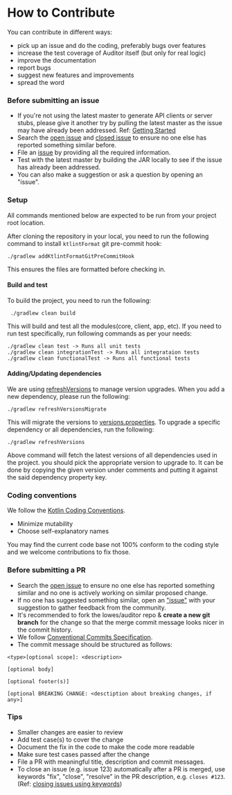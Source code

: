 # How to  Contribute

You can contribute in different ways:

* pick up an issue and do the coding, preferably bugs over features
* increase the test coverage of Auditor itself (but only for real logic)
* improve the documentation
* report bugs
* suggest new features and improvements
* spread the word

### Before submitting an issue

- If you're not using the latest master to generate API clients or server stubs, please give it another try by pulling the latest master as the issue may have already been addressed. Ref: [Getting Started](https://github.com/swagger-api/swagger-codegen#getting-started)
- Search the [open issue](https://github.com/lowes/auditor/issues/) and [closed issue](https://github.com/lowes/auditor/issues?q=is%3Aissue+is%3Aclosed) to ensure no one else has reported something similar before.
- File an [issue](https://github.com/lowes/auditor/issues/new) by providing all the required information.
- Test with the latest master by building the JAR locally to see if the issue has already been addressed.
- You can also make a suggestion or ask a question by opening an "issue".

### Setup
All commands mentioned below are expected to be run from your project root location.

After cloning the repository in your local, you need to run the following command to install `ktlintFormat` git pre-commit hook:
```
./gradlew addKtlintFormatGitPreCommitHook
```
This ensures the files are formatted before checking in.

#### Build and test
To build the project, you need to run the following:
```
 ./gradlew clean build
``` 
This will build and test all the modules(core, client, app, etc).
If you need to run test specifically, run following commands as per your needs:
```
./gradlew clean test -> Runs all unit tests
./gradlew clean integrationTest -> Runs all integrataion tests
./gradlew clean functionalTest -> Runs all functional tests
```

#### Adding/Updating dependencies
We are using [refreshVersions](https://github.com/jmfayard/refreshVersions) to manage version upgrades.
When you add a new dependency, please run the following:
```
./gradlew refreshVersionsMigrate
```
This will migrate the versions to [versions.properties](./versions.properties).
To upgrade a specific dependency or all dependencies, run the following:
```
./gradlew refreshVersions
```
Above command will fetch the latest versions of all dependencies used in the project.
you should pick the appropriate version to upgrade to. It can be done by copying the given version under comments and putting it against the said dependency property key.

### Coding conventions

We follow the [Kotlin Coding Conventions](http://kotlinlang.org/docs/reference/coding-conventions.html).

* Minimize mutability
* Choose self-explanatory names

You may find the current code base not 100% conform to the coding style and we welcome contributions to fix those.

### Before submitting a PR

- Search the [open issue](https://github.com/lowes/auditor/issues/) to ensure no one else has reported something similar and no one is actively working on similar proposed change.
- If no one has suggested something similar, open an ["issue"](https://github.com/lowes/auditor/issues/new) with your suggestion to gather feedback from the community.
- It's recommended to fork the lowes/auditor repo & **create a new git branch** for the change so that the merge commit message looks nicer in the commit history.
- We follow [Conventional Commits Specification](https://www.conventionalcommits.org/en/v1.0.0/#summary).
- The commit message should be structured as follows:
```
<type>[optional scope]: <description>

[optional body]

[optional footer(s)]

[optional BREAKING CHANGE: <desctiption about breaking changes, if any>]
```

### Tips
- Smaller changes are easier to review
- Add test case(s) to cover the change
- Document the fix in the code to make the code more readable
- Make sure test cases passed after the change
- File a PR with meaningful title, description and commit messages.
- To close an issue (e.g. issue 123) automatically after a PR is merged, use keywords "fix", "close", "resolve" in the PR description, e.g. `closes #123`. (Ref: [closing issues using keywords](https://help.github.com/articles/closing-issues-using-keywords/))